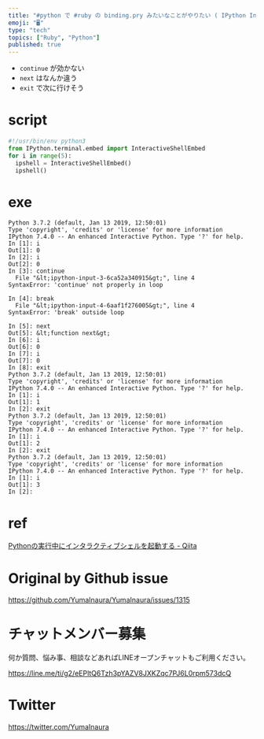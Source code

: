 ```yaml
---
title: "#python で #ruby の binding.pry みたいなことがやりたい ( IPython InteractiveShellEm"
emoji: "🖥"
type: "tech"
topics: ["Ruby", "Python"]
published: true
---
```


- `continue` が効かない
- `next` はなんか違う
- `exit` で次に行けそう

# script

```py
#!/usr/bin/env python3
from IPython.terminal.embed import InteractiveShellEmbed
for i in range(5):
  ipshell = InteractiveShellEmbed()
  ipshell()
```

# exe

```
Python 3.7.2 (default, Jan 13 2019, 12:50:01)
Type 'copyright', 'credits' or 'license' for more information
IPython 7.4.0 -- An enhanced Interactive Python. Type '?' for help.
In [1]: i
Out[1]: 0
In [2]: i
Out[2]: 0
In [3]: continue
  File "&lt;ipython-input-3-6ca52a340915&gt;", line 4
SyntaxError: 'continue' not properly in loop

In [4]: break
  File "&lt;ipython-input-4-6aaf1f276005&gt;", line 4
SyntaxError: 'break' outside loop

In [5]: next
Out[5]: &lt;function next&gt;
In [6]: i
Out[6]: 0
In [7]: i
Out[7]: 0
In [8]: exit
Python 3.7.2 (default, Jan 13 2019, 12:50:01)
Type 'copyright', 'credits' or 'license' for more information
IPython 7.4.0 -- An enhanced Interactive Python. Type '?' for help.
In [1]: i
Out[1]: 1
In [2]: exit
Python 3.7.2 (default, Jan 13 2019, 12:50:01)
Type 'copyright', 'credits' or 'license' for more information
IPython 7.4.0 -- An enhanced Interactive Python. Type '?' for help.
In [1]: i
Out[1]: 2
In [2]: exit
Python 3.7.2 (default, Jan 13 2019, 12:50:01)
Type 'copyright', 'credits' or 'license' for more information
IPython 7.4.0 -- An enhanced Interactive Python. Type '?' for help.
In [1]: i
Out[1]: 3
In [2]:
```
# ref
[Pythonの実行中にインタラクティブシェルを起動する - Qiita](https://qiita.com/taise/items/063829ac89bf1def36d0)

# Original by Github issue

https://github.com/YumaInaura/YumaInaura/issues/1315








<!-- Update From Qiita API -->

# チャットメンバー募集


何か質問、悩み事、相談などあればLINEオープンチャットもご利用ください。

https://line.me/ti/g2/eEPltQ6Tzh3pYAZV8JXKZqc7PJ6L0rpm573dcQ





# Twitter


https://twitter.com/YumaInaura


<!-- Update From Qiita API -->



